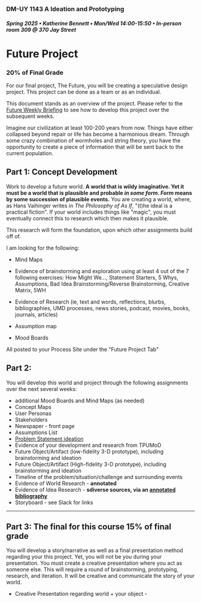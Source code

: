 ### DM-UY 1143 A Ideation and Prototyping
##### Spring 2025 • Katherine Bennett • Mon/Wed 14:00-15:50 • In-person room 309 @ 370 Jay Street

# Future Project 

### 20% of Final Grade

For our final project, The Future, you will be creating a speculative design project. This project can be done as a team or as an individual.

This document stands as an overview of the project. Please refer to the [Future Weekly Briefing](Future_weeklyBrief.md) to see how to develop this project over the subsequent weeks.

Imagine our civilization at least 100-200 years from now. Things have either collapsed beyond repair or life has become a harmonious dream. Through some crazy combination of wormholes and string theory, you have the opportunity to create a piece of information that will be sent back to the current population.

## Part 1: Concept Development
Work to develop a future world. **A world that is wildy imaginative. Yet it must be a world that is plausible and probable _in some form_. _Form_ means by some succession of plausible events.** You are creating a world, where, as Hans Vaihinger writes in _The Philosophy of As If_,  "(t)he ideal is a practical fiction". If your world includes things like "magic", you must eventually connect this to research which then makes it plausible.

This research will form the foundation, upon which other assignments build off of. 

I am looking for the following:

* Mind Maps

* Evidence of brainstorming and exploration using at least 4 out of the 7 following exercises: How Might We..., Statement Starters, 5 Whys, Assumptions, Bad Idea Brainstorming/Reverse Brainstorming, Creative Matrix, 5WH

* Evidence of Research (ie, text and words, reflections, blurbs, bibliographies, UMD processes, news stories, podcast, movies, books, journals, articles) 

* Assumption map

* Mood Boards
 
All posted to your Process Site under the "Future Project Tab"

## Part 2:

You will develop this world and project through the following assignments over the next several weeks:


* additional Mood Boards and Mind Maps (as needed) <strong>  </strong>
* Concept Maps       <strong>  </strong>
* User Personas
* Stakeholders
* Newspaper - front page
* Assumptions List
* [Problem Statement ideation](ProblemStatements.md)
* Evidence of your development and research from TPUMoD 
* Future Object/Artifact (low-fidelity 3-D prototype), including brainstorming and ideation  <strong>  </strong> 
* Future Object/Artifact (High-fidelity 3-D prototype), including brainstorming and ideation<strong> </strong>
* Timeline of the problem/situation/challenge and surrounding events
* Evidence of World Research -  <strong>  annotated  </strong>
* Evidence of Idea Research - <strong> sdiverse sources, via an [annotated bibliography](Future_Annotated_Bibliography.md) </strong>
* Storyboard  -  see Slack for links<strong>  </strong>

____________________________________________________________
## Part 3: The final for this course 15% of final grade

You will develop a story/narrative as well as a final presentation method regarding your this project. Yet, you will not be you during your presentation. You must create a creative presentation where you act as someone else. This will require a round of brainstorming, prototyping, research, and iteration. It will be creative and communicate the story of your world.


* Creative Presentation regarding world + your object -  <strong> </strong>